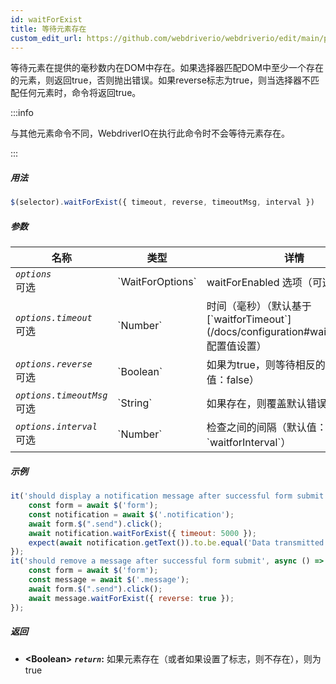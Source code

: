 ```yaml
---
id: waitForExist
title: 等待元素存在
custom_edit_url: https://github.com/webdriverio/webdriverio/edit/main/packages/webdriverio/src/commands/element/waitForExist.ts
---
```


等待元素在提供的毫秒数内在DOM中存在。如果选择器匹配DOM中至少一个存在的元素，则返回true，否则抛出错误。如果reverse标志为true，则当选择器不匹配任何元素时，命令将返回true。

:::info

与其他元素命令不同，WebdriverIO在执行此命令时不会等待元素存在。

:::

##### 用法

```js
$(selector).waitForExist({ timeout, reverse, timeoutMsg, interval })
```

##### 参数

<table>
  <thead>
    <tr>
      <th>名称</th><th>类型</th><th>详情</th>
    </tr>
  </thead>
  <tbody>
    <tr>
      <td><code><var>options</var></code><br /><span className="label labelWarning">可选</span></td>
      <td>`WaitForOptions`</td>
      <td>waitForEnabled 选项（可选）</td>
    </tr>
    <tr>
      <td><code><var>options.timeout</var></code><br /><span className="label labelWarning">可选</span></td>
      <td>`Number`</td>
      <td>时间（毫秒）（默认基于 [`waitforTimeout`](/docs/configuration#waitfortimeout) 配置值设置）</td>
    </tr>
    <tr>
      <td><code><var>options.reverse</var></code><br /><span className="label labelWarning">可选</span></td>
      <td>`Boolean`</td>
      <td>如果为true，则等待相反的结果（默认值：false）</td>
    </tr>
    <tr>
      <td><code><var>options.timeoutMsg</var></code><br /><span className="label labelWarning">可选</span></td>
      <td>`String`</td>
      <td>如果存在，则覆盖默认错误消息</td>
    </tr>
    <tr>
      <td><code><var>options.interval</var></code><br /><span className="label labelWarning">可选</span></td>
      <td>`Number`</td>
      <td>检查之间的间隔（默认值：`waitforInterval`）</td>
    </tr>
  </tbody>
</table>

##### 示例

```js title="waitForExistSyncExample.js"
it('should display a notification message after successful form submit', async () => {
    const form = await $('form');
    const notification = await $('.notification');
    await form.$(".send").click();
    await notification.waitForExist({ timeout: 5000 });
    expect(await notification.getText()).to.be.equal('Data transmitted successfully!')
});
it('should remove a message after successful form submit', async () => {
    const form = await $('form');
    const message = await $('.message');
    await form.$(".send").click();
    await message.waitForExist({ reverse: true });
});
```

##### 返回

- **&lt;Boolean&gt;**
            **<code><var>return</var></code>:**  如果元素存在（或者如果设置了标志，则不存在），则为true    
